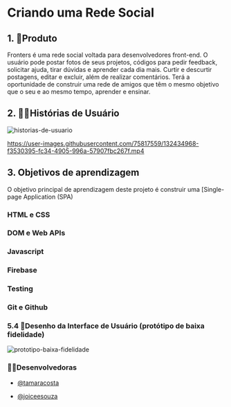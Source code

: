 

# Criando uma Rede Social

## 1. 🎯Produto

Fronters é uma rede social voltada para desenvolvedores front-end. O usuário pode postar fotos de seus projetos, códigos para pedir feedback, solicitar ajuda, tirar dúvidas e aprender cada dia mais. Curtir e descurtir postagens, editar e excluir, além de realizar comentários. Terá a oportunidade de construir uma rede de amigos que têm o mesmo objetivo que o seu e ao mesmo tempo, aprender e ensinar.

## 2. 👩🧑Histórias de Usuário

![historias-de-usuario](https://user-images.githubusercontent.com/75817559/132271986-9aaa39e8-7f66-41cf-b25f-e527da7a7367.png)





https://user-images.githubusercontent.com/75817559/132434968-f3530395-fc34-4905-996a-57907fbc267f.mp4


## 3. Objetivos de aprendizagem

O objetivo principal de aprendizagem deste projeto é construir uma [Single-page
Application
(SPA)

### HTML e CSS

### DOM e Web APIs

### Javascript

### Firebase

### Testing

### Git e Github







### 5.4  🎨Desenho da Interface de Usuário (protótipo de baixa fidelidade)
![prototipo-baixa-fidelidade](https://user-images.githubusercontent.com/75817559/132272089-81329366-ad9b-4f8e-bf4d-20fbe5d3f72d.png)




### 👩‍🔧Desenvolvedoras
- [@tamaracosta](https://www.github.com/tamaracosta) 

- [@joiceesouza](https://github.com/joiceesouza) 
